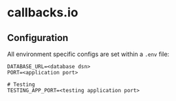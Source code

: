 # callbacks.io

## Configuration

All environment specific configs are set within a ``.env`` file:

    DATABASE_URL=<database dsn>
    PORT=<application port>

    # Testing
    TESTING_APP_PORT=<testing application port>
